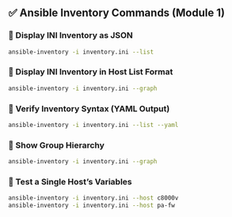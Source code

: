 ## ✅ Ansible Inventory Commands (Module 1)

### 🔹 Display INI Inventory as JSON
```bash
ansible-inventory -i inventory.ini --list
```

### 🔹 Display INI Inventory in Host List Format
```bash
ansible-inventory -i inventory.ini --graph
```

### 🔹 Verify Inventory Syntax (YAML Output)
```bash
ansible-inventory -i inventory.ini --list --yaml
```

### 🔹 Show Group Hierarchy
```bash
ansible-inventory -i inventory.ini --graph
```

### 🔹 Test a Single Host’s Variables
```bash
ansible-inventory -i inventory.ini --host c8000v
ansible-inventory -i inventory.ini --host pa-fw
```